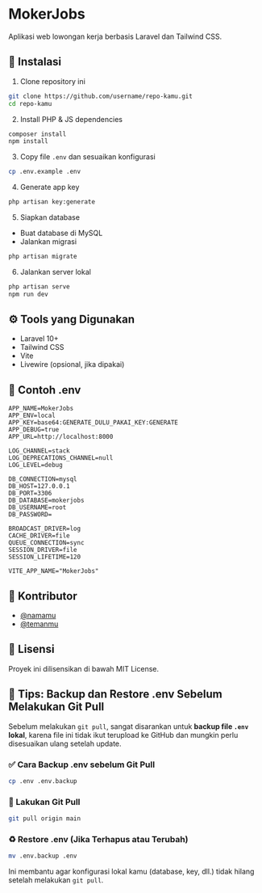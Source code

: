 # MokerJobs

Aplikasi web lowongan kerja berbasis Laravel dan Tailwind CSS.

## 🚀 Instalasi

1. Clone repository ini

```bash
git clone https://github.com/username/repo-kamu.git
cd repo-kamu
```

2. Install PHP & JS dependencies

```bash
composer install
npm install
```

3. Copy file `.env` dan sesuaikan konfigurasi

```bash
cp .env.example .env
```

4. Generate app key

```bash
php artisan key:generate
```

5. Siapkan database

-   Buat database di MySQL
-   Jalankan migrasi

```bash
php artisan migrate
```

6. Jalankan server lokal

```bash
php artisan serve
npm run dev
```

## ⚙️ Tools yang Digunakan

-   Laravel 10+
-   Tailwind CSS
-   Vite
-   Livewire (opsional, jika dipakai)

## 📁 Contoh .env

```env
APP_NAME=MokerJobs
APP_ENV=local
APP_KEY=base64:GENERATE_DULU_PAKAI_KEY:GENERATE
APP_DEBUG=true
APP_URL=http://localhost:8000

LOG_CHANNEL=stack
LOG_DEPRECATIONS_CHANNEL=null
LOG_LEVEL=debug

DB_CONNECTION=mysql
DB_HOST=127.0.0.1
DB_PORT=3306
DB_DATABASE=mokerjobs
DB_USERNAME=root
DB_PASSWORD=

BROADCAST_DRIVER=log
CACHE_DRIVER=file
QUEUE_CONNECTION=sync
SESSION_DRIVER=file
SESSION_LIFETIME=120

VITE_APP_NAME="MokerJobs"
```

## 👥 Kontributor

-   [@namamu](https://github.com/namamu)
-   [@temanmu](https://github.com/temanmu)

## 📄 Lisensi

Proyek ini dilisensikan di bawah MIT License.

## 🔐 Tips: Backup dan Restore .env Sebelum Melakukan Git Pull

Sebelum melakukan `git pull`, sangat disarankan untuk **backup file `.env` lokal**, karena file ini tidak ikut terupload ke GitHub dan mungkin perlu disesuaikan ulang setelah update.

### ✅ Cara Backup .env sebelum Git Pull

```bash
cp .env .env.backup
```

### 🔄 Lakukan Git Pull

```bash
git pull origin main
```

### ♻️ Restore .env (Jika Terhapus atau Terubah)

```bash
mv .env.backup .env
```

Ini membantu agar konfigurasi lokal kamu (database, key, dll.) tidak hilang setelah melakukan `git pull`.
